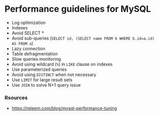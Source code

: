 # Performance guidelines for MySQL

- Log optimization
- Indexes
- Avoid SELECT *
- Avoid sub-queries (`SELECT id, (SELECT name FROM b WHERE b.id=a.id) AS FROM a`)
- Lazy connection
- Table defragmentation
- Slow queries monitoring
- Avoid using wildcard (`%`) in `LIKE` clause on indexes
- Use parameterized queries
- Avoid using `DISTINCT` when not necessary
- Use `LIMIT` for large result sets
- Use `JOIN` to solve N+1 query issue

### Rsources
- https://releem.com/blog/mysql-performance-tuning
